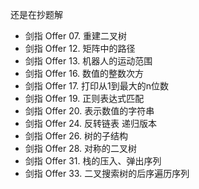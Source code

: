 还是在抄题解
- 剑指 Offer 07. 重建二叉树
- 剑指 Offer 12. 矩阵中的路径
- 剑指 Offer 13. 机器人的运动范围
- 剑指 Offer 16. 数值的整数次方
- 剑指 Offer 17. 打印从1到最大的n位数
- 剑指 Offer 19. 正则表达式匹配
- 剑指 Offer 20. 表示数值的字符串
- 剑指 Offer 24. 反转链表 递归版本
- 剑指 Offer 26. 树的子结构
- 剑指 Offer 28. 对称的二叉树
- 剑指 Offer 31. 栈的压入、弹出序列
- 剑指 Offer 33. 二叉搜索树的后序遍历序列